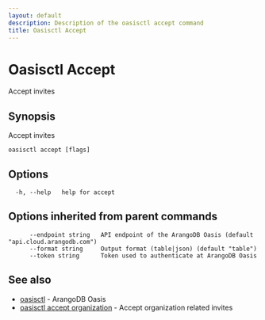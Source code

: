 ```yaml
---
layout: default
description: Description of the oasisctl accept command
title: Oasisctl Accept
---
```

# Oasisctl Accept

Accept invites

## Synopsis

Accept invites

```
oasisctl accept [flags]
```

## Options

```
  -h, --help   help for accept
```

## Options inherited from parent commands

```
      --endpoint string   API endpoint of the ArangoDB Oasis (default "api.cloud.arangodb.com")
      --format string     Output format (table|json) (default "table")
      --token string      Token used to authenticate at ArangoDB Oasis
```

## See also

* [oasisctl](oasisctl.md)	 - ArangoDB Oasis
* [oasisctl accept organization](oasisctl_accept_organization.md)	 - Accept organization related invites

